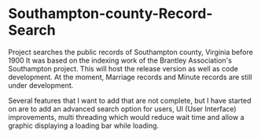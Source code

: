 # Southampton-county-Record-Search
Project searches the public records of Southampton county, Virginia before 1900
It was based on the indexing work of the Brantley Association's Southampton project.
This will host the release version as well as code development.
At the moment, Marriage records and Minute records are still under development.

Several features that I want to add that are not complete, but I have started on are to add an advanced search option for users, UI (User Interface) improvements, multi threading which would reduce wait time and allow a graphic displaying a loading bar while loading. 
